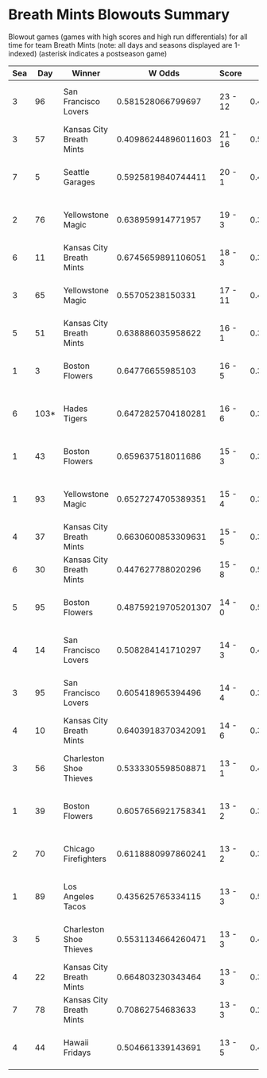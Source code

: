 # Breath Mints Blowouts Summary



Blowout games (games with high scores and high run differentials) for all time for team Breath Mints (note: all days and seasons displayed are 1-indexed) (asterisk indicates a postseason game)


| Sea | Day | Winner | W Odds | Score | L Odds | Loser | 
| ------ |------ |------ |------ |------ |------ |------ |
| 3 | 96 | San Francisco Lovers | 0.581528066799697 | 23 - 12 | 0.418471933200302 | Kansas City Breath Mints | 
| 3 | 57 | Kansas City Breath Mints | 0.40986244896011603 | 21 - 16 | 0.5901375510398831 | Charleston Shoe Thieves | 
| 7 | 5 | Seattle Garages | 0.5925819840744411 | 20 - 1 | 0.40741801592555804 | Kansas City Breath Mints | 
| 2 | 76 | Yellowstone Magic | 0.638959914771957 | 19 - 3 | 0.36104008522804204 | Kansas City Breath Mints | 
| 6 | 11 | Kansas City Breath Mints | 0.6745659891106051 | 18 - 3 | 0.325434010889394 | Hawaii Fridays | 
| 3 | 65 | Yellowstone Magic | 0.55705238150331 | 17 - 11 | 0.442947618496689 | Kansas City Breath Mints | 
| 5 | 51 | Kansas City Breath Mints | 0.638886035958622 | 16 - 1 | 0.361113964041377 | Unlimited Tacos | 
| 1 | 3 | Boston Flowers | 0.64776655985103 | 16 - 5 | 0.352233440148969 | Kansas City Breath Mints | 
| 6 | 103* | Hades Tigers | 0.6472825704180281 | 16 - 6 | 0.35271742958197105 | Kansas City Breath Mints | 
| 1 | 43 | Boston Flowers | 0.659637518011686 | 15 - 3 | 0.34036248198831304 | Kansas City Breath Mints | 
| 1 | 93 | Yellowstone Magic | 0.6527274705389351 | 15 - 4 | 0.347272529461064 | Kansas City Breath Mints | 
| 4 | 37 | Kansas City Breath Mints | 0.6630600853309631 | 15 - 5 | 0.336939914669036 | Charleston Shoe Thieves | 
| 6 | 30 | Kansas City Breath Mints | 0.447627788020296 | 15 - 8 | 0.5523722119797031 | Canada Moist Talkers | 
| 5 | 95 | Boston Flowers | 0.48759219705201307 | 14 - 0 | 0.512407802947987 | Kansas City Breath Mints | 
| 4 | 14 | San Francisco Lovers | 0.508284141710297 | 14 - 3 | 0.49171585828970205 | Kansas City Breath Mints | 
| 3 | 95 | San Francisco Lovers | 0.605418965394496 | 14 - 4 | 0.39458103460550303 | Kansas City Breath Mints | 
| 4 | 10 | Kansas City Breath Mints | 0.6403918370342091 | 14 - 6 | 0.35960816296579 | Unlimited Tacos | 
| 3 | 56 | Charleston Shoe Thieves | 0.5333305598508871 | 13 - 1 | 0.46666944014911205 | Kansas City Breath Mints | 
| 1 | 39 | Boston Flowers | 0.6057656921758341 | 13 - 2 | 0.394234307824166 | Kansas City Breath Mints | 
| 2 | 70 | Chicago Firefighters | 0.6118880997860241 | 13 - 2 | 0.388111900213975 | Kansas City Breath Mints | 
| 1 | 89 | Los Angeles Tacos | 0.435625765334115 | 13 - 3 | 0.564374234665884 | Kansas City Breath Mints | 
| 3 | 5 | Charleston Shoe Thieves | 0.5531134664260471 | 13 - 3 | 0.446886533573952 | Kansas City Breath Mints | 
| 4 | 22 | Kansas City Breath Mints | 0.664803230343464 | 13 - 3 | 0.335196769656535 | Charleston Shoe Thieves | 
| 7 | 78 | Kansas City Breath Mints | 0.70862754683633 | 13 - 3 | 0.29137245316367 | Canada Moist Talkers | 
| 4 | 44 | Hawaii Fridays | 0.504661339143691 | 13 - 5 | 0.49533866085630807 | Kansas City Breath Mints | 


